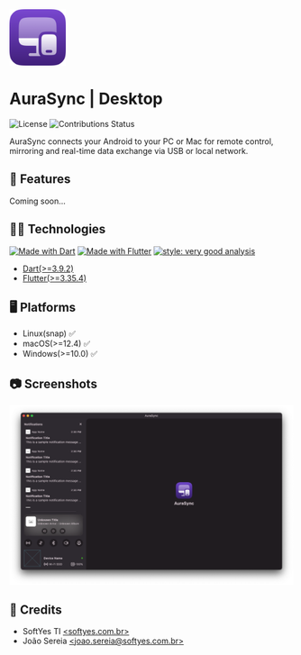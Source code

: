 <img width="100" height="100" src="readme/logo.png" alt="app logo">

# AuraSync | Desktop

![License](https://img.shields.io/github/license/AuraSync/aurasync_desktop)
![Contributions Status](https://img.shields.io/badge/contributions-Closed-red)

AuraSync connects your Android to your PC or Mac for remote control, mirroring
and real-time data exchange via USB or local network.

## 🧰 Features

Coming soon...

## 🧑‍💻 Technologies

[![Made with Dart](https://img.shields.io/badge/frontend-Dart-indigo)]((https://dart.dev/))
[![Made with Flutter](https://img.shields.io/badge/frontend-Flutter-indigo)]((https://flutter.dev/))
[![style: very good analysis](https://img.shields.io/badge/code_style-Very_Good_Analysis-B22C89.svg)](https://pub.dev/packages/very_good_analysis)

* [Dart(>=3.9.2)](https://dart.dev/)
* [Flutter(>=3.35.4)](https://flutter.dev/)

## 🖥️ Platforms

* Linux(snap) ✅
* macOS(>=12.4) ✅
* Windows(>=10.0) ✅

## 📷 Screenshots

![Home Screen](readme/home.png)

## 📜 Credits

* SoftYes TI [\<softyes.com.br\>](https://softyes.com.br)
* João Sereia [\<joao.sereia@softyes.com.br\>](mailto:joao.sereia@softyes.com.br)
